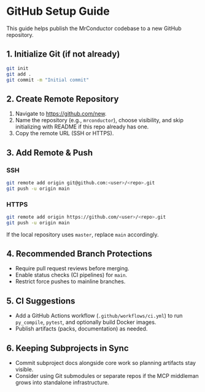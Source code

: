 # GitHub Setup Guide

This guide helps publish the MrConductor codebase to a new GitHub repository.

## 1. Initialize Git (if not already)

```bash
git init
git add .
git commit -m "Initial commit"
```

## 2. Create Remote Repository

1. Navigate to https://github.com/new.
2. Name the repository (e.g., `mrconductor`), choose visibility, and skip initializing with README if this repo already has one.
3. Copy the remote URL (SSH or HTTPS).

## 3. Add Remote & Push

### SSH
```bash
git remote add origin git@github.com:<user>/<repo>.git
git push -u origin main
```

### HTTPS
```bash
git remote add origin https://github.com/<user>/<repo>.git
git push -u origin main
```

If the local repository uses `master`, replace `main` accordingly.

## 4. Recommended Branch Protections

- Require pull request reviews before merging.
- Enable status checks (CI pipelines) for `main`.
- Restrict force pushes to mainline branches.

## 5. CI Suggestions

- Add a GitHub Actions workflow (`.github/workflows/ci.yml`) to run `py_compile`, `pytest`, and optionally build Docker images.
- Publish artifacts (packs, documentation) as needed.

## 6. Keeping Subprojects in Sync

- Commit subproject docs alongside core work so planning artifacts stay visible.
- Consider using Git submodules or separate repos if the MCP middleman grows into standalone infrastructure.
